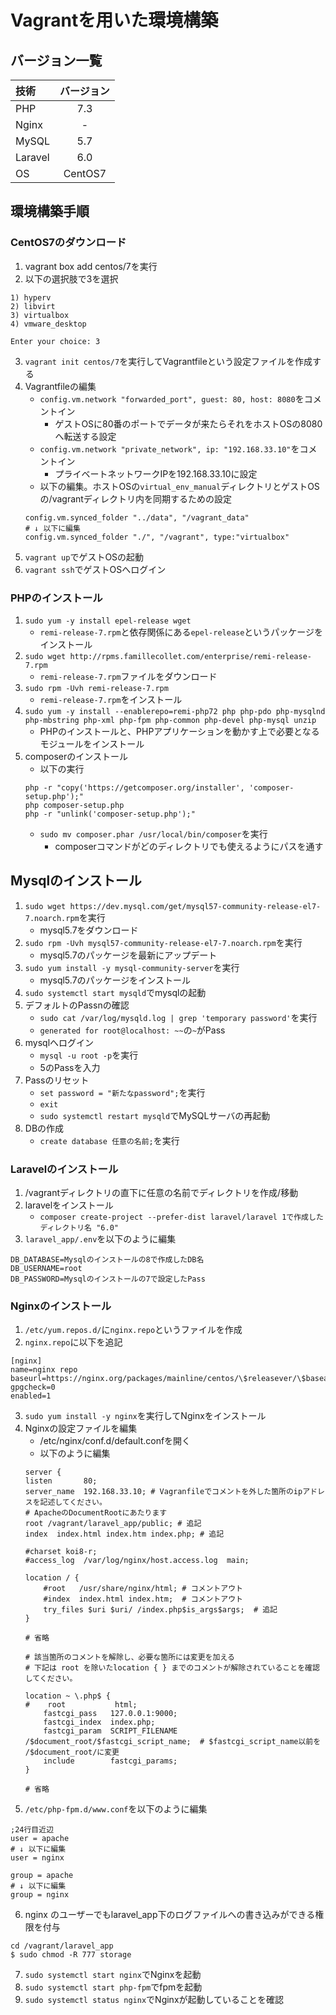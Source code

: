 # Vagrantを用いた環境構築

## バージョン一覧
| 技術 | バージョン |
| :--- | :---: |
| PHP | 7.3 |
| Nginx | - |
| MySQL | 5.7 |
| Laravel | 6.0 |
| OS | CentOS7 |

## 環境構築手順
### CentOS7のダウンロード
1. vagrant box add centos/7を実行
2. 以下の選択肢で3を選択
```
1) hyperv
2) libvirt
3) virtualbox
4) vmware_desktop

Enter your choice: 3
```
3. `vagrant init centos/7`を実行してVagrantfileという設定ファイルを作成する
4. Vagrantfileの編集
    - `config.vm.network "forwarded_port", guest: 80, host: 8080`をコメントイン
        - ゲストOSに80番のポートでデータが来たらそれをホストOSの8080へ転送する設定
    - `config.vm.network "private_network", ip: "192.168.33.10"`をコメントイン
        - プライベートネットワークIPを192.168.33.10に設定
    - 以下の編集。ホストOSの`virtual_env_manual`ディレクトリとゲストOSの/vagrantディレクトリ内を同期するための設定
    ```
    config.vm.synced_folder "../data", "/vagrant_data"
    # ↓ 以下に編集
    config.vm.synced_folder "./", "/vagrant", type:"virtualbox"
    ```
5. `vagrant up`でゲストOSの起動
6. `vagrant ssh`でゲストOSへログイン

### PHPのインストール
1. `sudo yum -y install epel-release wget`
    - `remi-release-7.rpm`と依存関係にある`epel-release`というパッケージをインストール
2. `sudo wget http://rpms.famillecollet.com/enterprise/remi-release-7.rpm`
    - `remi-release-7.rpm`ファイルをダウンロード
3. `sudo rpm -Uvh remi-release-7.rpm`
    - `remi-release-7.rpm`をインストール
4. `sudo yum -y install --enablerepo=remi-php72 php php-pdo php-mysqlnd php-mbstring php-xml php-fpm php-common php-devel php-mysql unzip`
    - PHPのインストールと、PHPアプリケーションを動かす上で必要となるモジュールをインストール
5. composerのインストール
    - 以下の実行
    ```
    php -r "copy('https://getcomposer.org/installer', 'composer-setup.php');"
    php composer-setup.php
    php -r "unlink('composer-setup.php');"
    ```
    - `sudo mv composer.phar /usr/local/bin/composer`を実行
        - composerコマンドがどのディレクトリでも使えるようにパスを通す

## Mysqlのインストール
1. `sudo wget https://dev.mysql.com/get/mysql57-community-release-el7-7.noarch.rpm`を実行
    - mysql5.7をダウンロード
2. `sudo rpm -Uvh mysql57-community-release-el7-7.noarch.rpm`を実行
    - mysql5.7のパッケージを最新にアップデート
3. `sudo yum install -y mysql-community-server`を実行
    - mysql5.7のパッケージをインストール
4. `sudo systemctl start mysqld`でmysqlの起動
5. デフォルトのPassnの確認
    - `sudo cat /var/log/mysqld.log | grep 'temporary password'`を実行
    - `generated for root@localhost: ~~`の`~`がPass
6. mysqlへログイン
    - `mysql -u root -p`を実行
    - 5のPassを入力
7. Passのリセット
    - `set password = "新たなpassword";`を実行
    - `exit`
    - `sudo systemctl restart mysqld`でMySQLサーバの再起動
8. DBの作成
    - `create database 任意の名前;`を実行

### Laravelのインストール
1. /vagrantディレクトリの直下に任意の名前でディレクトリを作成/移動
2. laravelをインストール
    - `composer create-project --prefer-dist laravel/laravel 1で作成したディレクトリ名 "6.0"`
3. `laravel_app/.env`を以下のように編集
```
DB_DATABASE=Mysqlのインストールの8で作成したDB名
DB_USERNAME=root
DB_PASSWORD=Mysqlのインストールの7で設定したPass
```

### Nginxのインストール
1. `/etc/yum.repos.d/`に`nginx.repo`というファイルを作成
2. `nginx.repo`に以下を追記
```
[nginx]
name=nginx repo
baseurl=https://nginx.org/packages/mainline/centos/\$releasever/\$basearch/
gpgcheck=0
enabled=1
```
3. `sudo yum install -y nginx`を実行してNginxをインストール
4. Nginxの設定ファイルを編集
    - /etc/nginx/conf.d/default.confを開く
    - 以下のように編集
    ```
    server {
    listen       80;
    server_name  192.168.33.10; # Vagranfileでコメントを外した箇所のipアドレスを記述してください。
    # ApacheのDocumentRootにあたります
    root /vagrant/laravel_app/public; # 追記
    index  index.html index.htm index.php; # 追記

    #charset koi8-r;
    #access_log  /var/log/nginx/host.access.log  main;

    location / {
        #root   /usr/share/nginx/html; # コメントアウト
        #index  index.html index.htm;  # コメントアウト
        try_files $uri $uri/ /index.php$is_args$args;  # 追記
    }

    # 省略

    # 該当箇所のコメントを解除し、必要な箇所には変更を加える
    # 下記は root を除いたlocation { } までのコメントが解除されていることを確認してください。

    location ~ \.php$ {
    #    root           html;
        fastcgi_pass   127.0.0.1:9000;
        fastcgi_index  index.php;
        fastcgi_param  SCRIPT_FILENAME  /$document_root/$fastcgi_script_name;  # $fastcgi_script_name以前を /$document_root/に変更
        include        fastcgi_params;
    }

    # 省略
    ```
5. `/etc/php-fpm.d/www.conf`を以下のように編集
```
;24行目近辺
user = apache
# ↓ 以下に編集
user = nginx

group = apache
# ↓ 以下に編集
group = nginx
```
6. nginx のユーザーでもlaravel_app下のログファイルへの書き込みができる権限を付与
```
cd /vagrant/laravel_app
$ sudo chmod -R 777 storage
```
7. `sudo systemctl start nginx`でNginxを起動
8. `sudo systemctl start php-fpm`でfpmを起動
9. `sudo systemctl status nginx`でNginxが起動していることを確認


